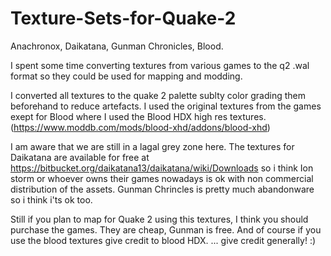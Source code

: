 # Texture-Sets-for-Quake-2
Anachronox, Daikatana, Gunman Chronicles, Blood.

I spent some time converting textures from various games to the q2 .wal format so they could be used for mapping and modding.

I converted all textures to the quake 2 palette sublty color grading them beforehand to reduce artefacts. I used the original textures from the games exept for Blood where I used the Blood HDX high res textures. (https://www.moddb.com/mods/blood-xhd/addons/blood-xhd)

I am aware that we are still in a lagal grey zone here. The textures for Daikatana are available for free at https://bitbucket.org/daikatana13/daikatana/wiki/Downloads so i think Ion storm or whoever owns their games nowadays is ok with non commercial distribution of the assets. Gunman Chrincles is pretty much abandonware so i think i'ts ok too. 

Still if you plan to map for Quake 2 using this textures, I think you should purchase the games. They are cheap, Gunman is free. And of course if you use the blood textures give credit to blood HDX. 
... give credit generally! :)
